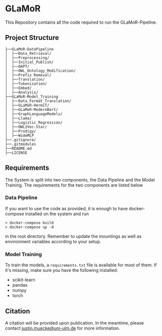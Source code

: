 # GLaMoR

This Repository contains all the code required to run the GLaMoR-Pipeline.
## Project Structure
```
├──GLaMoR-DataPipeline
│  ├──Data_Retrieval/ 
│  ├──Preprocessing/
│  ├──Initial_Publish/
│  ├──OAPT/
│  ├──OWL_Ontology_Modification/
│  ├──Prefix Removal/
│  ├──Translation/
│  ├──Tokenization/
│  ├──Embed/
│  ├──Analysis/
├──GLaMoR-Model_Training
│  ├──Data_Format_Translation/
│  ├──GLaMoR-HermiT/
│  ├──GLaMoR-ModernBert/
│  ├──GraphLanguageModels/
│  ├──Llama/
│  ├──Logistic_Regression/
│  ├──OWL2Vec-Star/
│  ├──Prodigy/
│  ├──WideMLP
├──.gitignore/
├──.gitmodules
├──README.md
├──LICENSE
```

## Requirements
The System is split into two components, the Data Pipeline and the Model Training. The requirements for the two components are listed below
### Data Pipeline
If you want to use the code as provided, it is enough to have docker-compose installed on the system and run 
```
> docker-compose build 
> docker-compose up -d 
```
in the root directory. Remember to update the mountings as well as environment variables according to your setup.

### Model Training
To train the models, a `requirements.txt` file is available for most of them. If it's missing, make sure you have the following installed:

- scikit-learn  
- pandas  
- numpy  
- torch

## Citation
A citation will be provided upon publication. In the meantime, please contact justin.muecke@uni-ulm.de for more information.
